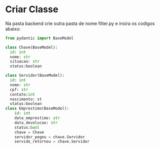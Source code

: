 # Criar Classe

Na pasta backend crie outra pasta de nome filter.py e insira os codigos abaixo:

```python
from pydantic import BaseModel

class Chave(BaseModel):
  id: int
  nome: str
  situacao: str
  status:boolean

class Servidor(BaseModel):
  id: int
  nome: str
  cpf: str
  contato:int
  nascimento: st
  status:boolean
class Emprestimo(BaseModel):
    id: int
    data_emprestimo: str
    data_devolucao: str
    status:bool
    chave = Chave
    servidor_pegou = chave.Servidor
    servido_retornou = chave.Servidor
```
